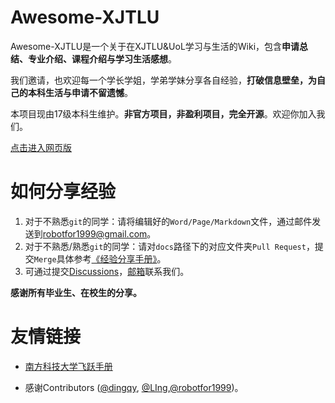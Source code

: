 # Awesome-XJTLU

Awesome-XJTLU是一个关于在XJTLU&UoL学习与生活的Wiki，包含**申请总结、专业介绍、课程介绍与学习生活感想**。

我们邀请，也欢迎每一个学长学姐，学弟学妹分享各自经验，**打破信息壁垒，为自己的本科生活与申请不留遗憾**。

本项目现由17级本科生维护。**非官方项目，非盈利项目，完全开源**。欢迎你加入我们。

[点击进入网页版](https://robotfor1999.github.io/awesome-xjtlu/#/)

# 如何分享经验

1. 对于不熟悉`git`的同学：请将编辑好的`Word/Page/Markdown`文件，通过邮件发送到[robotfor1999@gmail.com](mailto:robotfor1999@gmail.com)。
2. 对于不熟悉/熟悉`git`的同学：请对`docs`路径下的对应文件夹`Pull Request`，提交`Merge`具体参考[《经验分享手册》](经验分享手册.md)。
3. 可通过提交[Discussions](https://github.com/robotfor1999/awesome-xjtlu/discussions)，[邮箱](mailto:robotfor1999@gmail.com)联系我们。

**感谢所有毕业生、在校生的分享。**

# 友情链接

- [南方科技大学飞跃手册](https://sustech-application.github.io/2020-Fall/#/)

- 感谢Contributors ([@dingqy](https://github.com/dingqy), [@LIng](https://github.com/chongfengling),[@robotfor1999](https://github.com/robotfor1999))。

